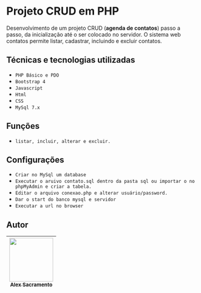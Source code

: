 # Projeto CRUD em PHP
Desenvolvimento de um projeto CRUD (<b>agenda de contatos</b>) passo a passo, da inicialização até o ser colocado no servidor. 
O sistema web contatos permite listar, cadastrar, incluindo e excluir contatos.

## Técnicas e tecnologias utilizadas
- `PHP Básico e PDO`
- `Bootstrap 4`
- `Javascript`
- `Html`
- `CSS`
- `MySql 7.x`

## Funções
- `listar, incluir, alterar e excluir.`

## Configurações
- `Criar no MySql um database`
- `Executar o aruivo contato.sql dentro da pasta sql ou importar o no phpMyAdmin e criar a tabela.`
- `Editar o arquivo conexao.php e alterar usuário/password.`
- `Dar o start do banco mysql e servidor`
- `Executar a url no browser`

## Autor

| [<img src="https://avatars.githubusercontent.com/atsacramento" width=115><br><sub>Alex Sacramento</sub>](https://github.com/atsacramento) |
| :---: |
